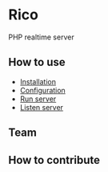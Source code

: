 # Rico
PHP realtime server

## How to use

- [Installation]()
- [Configuration]()
- [Run server]()
- [Listen server]()

## Team

## How to contribute
